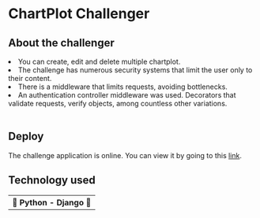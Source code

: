 <h1> ChartPlot Challenger <h2>
<h2>About the challenger </h2>
<li>You can create, edit and delete multiple chartplot.</li>
<li>The challenge has numerous security systems that limit the user only to their content.</li>
<li>There is a middleware that limits requests, avoiding bottlenecks.</li>
<li>An authentication controller middleware was used. Decorators that validate requests, verify objects, among countless other variations.</li><br>
<h2> Deploy </h2>
<p>The challenge application is online. You can view it by going to this <a href="https://chartplot-challenger.herokuapp.com">link</a>.</p>
<h2>Technology used</h2>
<table>
  <tr>
    <th>🐍 Python - Django 🐍</th>
  </tr>
</table>

